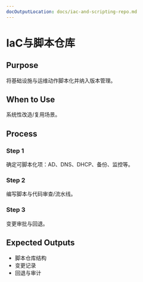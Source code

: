 ```yaml
---
docOutputLocation: docs/iac-and-scripting-repo.md
---
```


# IaC与脚本仓库

## Purpose

将基础设施与运维动作脚本化并纳入版本管理。

## When to Use

系统性改造/复用场景。

## Process

### Step 1

确定可脚本化项：AD、DNS、DHCP、备份、监控等。

### Step 2

编写脚本与代码审查/流水线。

### Step 3

变更审批与回退。

## Expected Outputs

- 脚本仓库结构
- 变更记录
- 回退与审计
